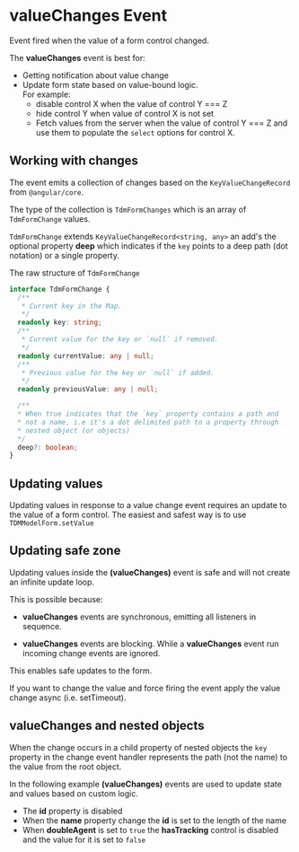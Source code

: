 # valueChanges Event

Event fired when the value of a form control changed.

The **valueChanges** event is best for:
 - Getting notification about value change
 - Update form state based on value-bound logic.  
 For example:
   - disable control X when the value of control Y === Z
   - hide control Y when value of control X is not set
   - Fetch values from the server when the value of control Y === Z and
   use them to populate the `select` options for control X.
 
## Working with changes
The event emits a collection of changes based on the
`KeyValueChangeRecord` from `@angular/core`.

The type of the collection is `TdmFormChanges` which is an array of
`TdmFormChange` values.

`TdmFormChange` extends `KeyValueChangeRecord<string, any>` an add's
the optional property **deep** which indicates if the `key` points to a
deep path (dot notation) or a single property.

The raw structure of `TdmFormChange` 
```ts
interface TdmFormChange {
  /**
   * Current key in the Map.
   */
  readonly key: string;
  /**
   * Current value for the key or `null` if removed.
   */
  readonly currentValue: any | null;
  /**
   * Previous value for the key or `null` if added.
   */
  readonly previousValue: any | null;

  /**
  * When true indicates that the `key` property contains a path and
  * not a name, i.e it's a dot delimited path to a property through
  * nested object (or objects)
  */
  deep?: boolean;
}
```
  
## Updating values
Updating values in response to a value change event requires an update
to the value of a form control.
The easiest and safest way is to use `TDMModelForm.setValue` 

## Updating safe zone
Updating values inside the **(valueChanges)** event is safe and will not
create an infinite update loop.

This is possible because:

  - **valueChanges** events are synchronous, emitting all listeners in
   sequence.
  
  - **valueChanges** events are blocking. While a **valueChanges** event
  run incoming change events are ignored.

This enables safe updates to the form.

If you want to change the value and force firing the event
apply the value change async (i.e. setTimeout).
   
## valueChanges and nested objects
When the change occurs in a child property of nested objects the `key`
property in the change event handler represents the path (not the name)
to the value from the root object.

In the following example **(valueChanges)** events are used to update
state and values based on custom logic.

  - The **id** property is disabled
  - When the **name** property change the **id** is set to the length
  of the name
  - When **doubleAgent** is set to `true` the **hasTracking** control
  is disabled and the value for it is set to `false`  